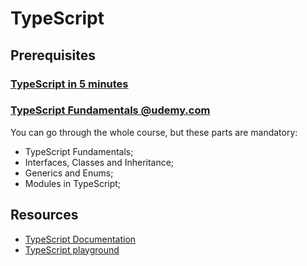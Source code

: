 # TypeScript

## Prerequisites

### [TypeScript in 5 minutes](https://www.typescriptlang.org/docs/handbook/typescript-in-5-minutes.html)

### [TypeScript Fundamentals @udemy.com](https://www.udemy.com/typescript-fundamentals)

You can go through the whole course, but these parts are mandatory:

 - TypeScript Fundamentals;
 - Interfaces, Classes and Inheritance;
 - Generics and Enums;
 - Modules in TypeScript;

## Resources

 - [TypeScript Documentation](https://www.typescriptlang.org/docs/home.html)
 - [TypeScript playground](https://www.typescriptlang.org/play)